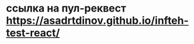 # ссылка на пул-реквест <a href="[https://github.com/asadrtdinov/movies-explorer-frontend/pull/2)" target="_blank">https://asadrtdinov.github.io/infteh-test-react/</a>
